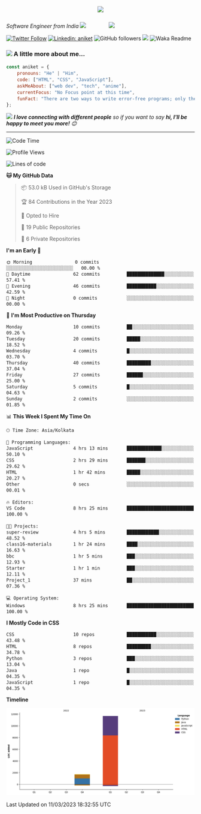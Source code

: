 <h1 align="center">
  <a href="https://git.io/typing-svg">
    <img src="https://readme-typing-svg.herokuapp.com/?lines=Hello,+There!+👋;*This+is+Aniket+Nimaje....;Nice+to+meet+you!&center=true&size=30">
  </a>
</h1>

<img align='right' src="https://media.giphy.com/media/M9gbBd9nbDrOTu1Mqx/giphy.gif" width="230">
<p><em>Software Engineer from India
</a><img src="https://media.giphy.com/media/WUlplcMpOCEmTGBtBW/giphy.gif" width="30"> 
</em></p>

[![Twitter Follow](https://img.shields.io/twitter/follow/AniketNimaje97?label=Follow)](https://twitter.com/intent/follow?screen_name=AniketNimaje97)
[![Linkedin: aniket](https://img.shields.io/badge/-aniket-blue?style=flat-square&logo=Linkedin&logoColor=white&link=https://www.linkedin.com/in/aniket-nimaje/)](https://www.linkedin.com/in/aniket-nimaje-2b4715163/)
![GitHub followers](https://img.shields.io/github/followers/aniket167779?label=Follow&style=social)
![](https://visitor-badge.glitch.me/badge?page_id=aniket167779.aniket167779)
![Waka Readme](https://github.com/aniket167779/aniket167779/workflows/Waka%20Readme/badge.svg)

### <img src="https://media.giphy.com/media/VgCDAzcKvsR6OM0uWg/giphy.gif" width="50"> A little more about me...  

```javascript
const aniket = {
    pronouns: "He" | "Him",
    code: ["HTML", "CSS", "JavaScript"],
    askMeAbout: ["web dev", "tech", "anime"],
    currentFocus: "No Focus point at this time",
    funFact: "There are two ways to write error-free programs; only the third one works"
};
```

<img src="https://media.giphy.com/media/LnQjpWaON8nhr21vNW/giphy.gif" width="60"> <em><b>I love connecting with different people</b> so if you want to say <b>hi, I'll be happy to meet you more!</b> 😊</em>

---

<!--START_SECTION:waka-->
![Code Time](http://img.shields.io/badge/Code%20Time-14%20hrs%206%20mins-blue)

![Profile Views](http://img.shields.io/badge/Profile%20Views-1-blue)

![Lines of code](https://img.shields.io/badge/From%20Hello%20World%20I%27ve%20Written-13.4%20thousand%20lines%20of%20code-blue)

**🐱 My GitHub Data** 

> 📦 53.0 kB Used in GitHub's Storage 
 > 
> 🏆 84 Contributions in the Year 2023
 > 
> 💼 Opted to Hire
 > 
> 📜 19 Public Repositories 
 > 
> 🔑 6 Private Repositories 
 > 
**I'm an Early 🐤** 

```text
🌞 Morning                0 commits           ░░░░░░░░░░░░░░░░░░░░░░░░░   00.00 % 
🌆 Daytime                62 commits          ██████████████░░░░░░░░░░░   57.41 % 
🌃 Evening                46 commits          ███████████░░░░░░░░░░░░░░   42.59 % 
🌙 Night                  0 commits           ░░░░░░░░░░░░░░░░░░░░░░░░░   00.00 % 
```
📅 **I'm Most Productive on Thursday** 

```text
Monday                   10 commits          ██░░░░░░░░░░░░░░░░░░░░░░░   09.26 % 
Tuesday                  20 commits          █████░░░░░░░░░░░░░░░░░░░░   18.52 % 
Wednesday                4 commits           █░░░░░░░░░░░░░░░░░░░░░░░░   03.70 % 
Thursday                 40 commits          █████████░░░░░░░░░░░░░░░░   37.04 % 
Friday                   27 commits          ██████░░░░░░░░░░░░░░░░░░░   25.00 % 
Saturday                 5 commits           █░░░░░░░░░░░░░░░░░░░░░░░░   04.63 % 
Sunday                   2 commits           ░░░░░░░░░░░░░░░░░░░░░░░░░   01.85 % 
```


📊 **This Week I Spent My Time On** 

```text
🕑︎ Time Zone: Asia/Kolkata

💬 Programming Languages: 
JavaScript               4 hrs 13 mins       █████████████░░░░░░░░░░░░   50.10 % 
CSS                      2 hrs 29 mins       ███████░░░░░░░░░░░░░░░░░░   29.62 % 
HTML                     1 hr 42 mins        █████░░░░░░░░░░░░░░░░░░░░   20.27 % 
Other                    0 secs              ░░░░░░░░░░░░░░░░░░░░░░░░░   00.01 % 

🔥 Editors: 
VS Code                  8 hrs 25 mins       █████████████████████████   100.00 % 

🐱‍💻 Projects: 
super-review             4 hrs 5 mins        ████████████░░░░░░░░░░░░░   48.52 % 
class16-materials        1 hr 24 mins        ████░░░░░░░░░░░░░░░░░░░░░   16.63 % 
bbc                      1 hr 5 mins         ███░░░░░░░░░░░░░░░░░░░░░░   12.93 % 
Starter                  1 hr 1 min          ███░░░░░░░░░░░░░░░░░░░░░░   12.11 % 
Project_1                37 mins             ██░░░░░░░░░░░░░░░░░░░░░░░   07.36 % 

💻 Operating System: 
Windows                  8 hrs 25 mins       █████████████████████████   100.00 % 
```

**I Mostly Code in CSS** 

```text
CSS                      10 repos            ███████████░░░░░░░░░░░░░░   43.48 % 
HTML                     8 repos             █████████░░░░░░░░░░░░░░░░   34.78 % 
Python                   3 repos             ███░░░░░░░░░░░░░░░░░░░░░░   13.04 % 
Java                     1 repo              █░░░░░░░░░░░░░░░░░░░░░░░░   04.35 % 
JavaScript               1 repo              █░░░░░░░░░░░░░░░░░░░░░░░░   04.35 % 
```



**Timeline**

![Lines of Code chart](https://raw.githubusercontent.com/aniket167779/aniket167779/master/assets/bar_graph.png)


 Last Updated on 11/03/2023 18:32:55 UTC
<!--END_SECTION:waka-->
